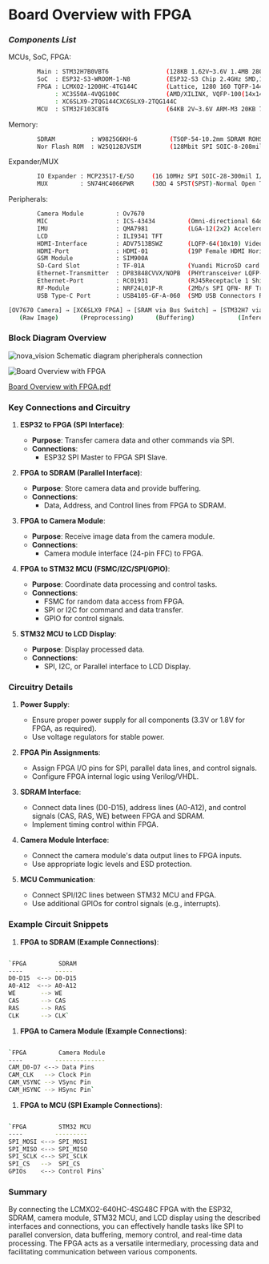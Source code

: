 # Board Overview with FPGA


### *Components List*
MCUs, SoC, FPGA:
```sh
        Main : STM32H7B0VBT6                (128KB 1.62V~3.6V 1.4MB 280MHz FLASH 80 LQFP-100(14x14))               $3.198
        SoC  : ESP32-S3-WROOM-1-N8          (ESP32-S3 Chip 2.4GHz SMD,18x25.5mm WiFi Modules ROHS)                 $3.825
        FPGA : LCMXO2-1200HC-4TG144C        (Lattice, 1280 160 TQFP-144(20x20), (CPLDs/FPGAs))                     $2.577
             : XC3S50A-4VQG100C             (AMD/XILINX, VQFP-100(14x14, (CPLDs/FPGAs))                            $4.704        recommended
             : XC6SLX9-2TQG144CXC6SLX9-2TQG144C
        MCU  : STM32F103C8T6                (64KB 2V~3.6V ARM-M3 20KB 72MHz FLASH 37 LQFP-48(7x7))                 $0.915


```
Memory:
```sh
        SDRAM          : W9825G6KH-6         (TSOP-54-10.2mm SDRAM ROHS)                                           $1.194
        Nor Flash ROM  : W25Q128JVSIM        (128Mbit SPI SOIC-8-208mil NOR FLASH ROHS)                            $0.8955
```
Expander/MUX
```sh
        IO Expander : MCP23S17-E/SO     (16 10MHz SPI SOIC-28-300mil I/O Expanders)                                $1.383 x2
        MUX         : SN74HC4066PWR     (30Ω 4 SPST(SPST)-Normal Open TSSOP-14 Analog Switches, Multiplexers)      $0.1308

```
Peripherals:
```sh
        Camera Module         : Ov7670
        MIC                   : ICS-43434         (Omni-directional 64dB - MEMS Microphones ROHS)                  $1.29
        IMU                   : QMA7981           (LGA-12(2x2) Accelerometers ROHS)                                $0.4935
        LCD                   : ILI9341 TFT
        HDMI-Interface        : ADV7513BSWZ       (LQFP-64(10x10) Video Interface ICs ROHS)                        $4.548
        HDMI-Port             : HDMI-01           (19P Female HDMI Horizontal attachment SMD D-Sub / VGA)          $0.2034
        GSM Module            : SIM900A
        SD-Card Slot          : TF-01A            (Yuandi MicroSD card Slot (TF card) Self-bouncing, SMD)          $0.0719
        Ethernet-Transmitter  : DP83848CVVX/NOPB  (PHYtransceiver LQFP-48(7x7) Ethernet Transceivers ROHS)         $1.4835
        Ethernet-Port         : RC01931           (RJ45Receptacle 1 Shielded Direct Insert WithLED)                $0.2672
        RF-Module             : NRF24L01P-R       (2Mb/s SPI QFN- RF Transceiver ICs)                              $0.898
        USB Type-C Port       : USB4105-GF-A-060  (SMD USB Connectors ROHS)                                    frm toolroom

```
```sh
[OV7670 Camera] → [XC6SLX9 FPGA] → [SRAM via Bus Switch] → [STM32H7 via FMC] → [Output: UART/LCD]
   (Raw Image)      (Preprocessing)      (Buffering)            (Inference)         (Results)
```
### Block Diagram Overview
![nova_vision Schematic diagram pheripherals connection](https://github.com/user-attachments/assets/e6be42c9-668d-49b7-a8b0-1e84d1c26152)


![Board Overview with FPGA](https://github.com/user-attachments/assets/ca1b505d-1f3a-4fce-9604-96fcfde150c6)


[Board Overview with FPGA.pdf](https://github.com/user-attachments/files/16422740/Board.Overview.with.FPGA.pdf)




### Key Connections and Circuitry

1.  **ESP32 to FPGA (SPI Interface)**:

    -   **Purpose**: Transfer camera data and other commands via SPI.
    -   **Connections**:
        -   ESP32 SPI Master to FPGA SPI Slave.
2.  **FPGA to SDRAM (Parallel Interface)**:

    -   **Purpose**: Store camera data and provide buffering.
    -   **Connections**:
        -   Data, Address, and Control lines from FPGA to SDRAM.
3.  **FPGA to Camera Module**:

    -   **Purpose**: Receive image data from the camera module.
    -   **Connections**:
        -   Camera module interface (24-pin FFC) to FPGA.
4.  **FPGA to STM32 MCU (FSMC/I2C/SPI/GPIO)**:

    -   **Purpose**: Coordinate data processing and control tasks.
    -   **Connections**:
        -   FSMC for random data access from FPGA.
        -   SPI or I2C for command and data transfer.
        -   GPIO for control signals.
5.  **STM32 MCU to LCD Display**:

    -   **Purpose**: Display processed data.
    -   **Connections**:
        -   SPI, I2C, or Parallel interface to LCD Display.

### Circuitry Details

1.  **Power Supply**:

    -   Ensure proper power supply for all components (3.3V or 1.8V for FPGA, as required).
    -   Use voltage regulators for stable power.
2.  **FPGA Pin Assignments**:

    -   Assign FPGA I/O pins for SPI, parallel data lines, and control signals.
    -   Configure FPGA internal logic using Verilog/VHDL.
3.  **SDRAM Interface**:

    -   Connect data lines (D0-D15), address lines (A0-A12), and control signals (CAS, RAS, WE) between FPGA and SDRAM.
    -   Implement timing control within FPGA.
4.  **Camera Module Interface**:

    -   Connect the camera module's data output lines to FPGA inputs.
    -   Use appropriate logic levels and ESD protection.
5.  **MCU Communication**:

    -   Connect SPI/I2C lines between STM32 MCU and FPGA.
    -   Use additional GPIOs for control signals (e.g., interrupts).

### Example Circuit Snippets

1.  **FPGA to SDRAM (Example Connections)**:

```sh

`FPGA         SDRAM
----         -----
D0-D15  <--> D0-D15
A0-A12  <--> A0-A12
WE       --> WE
CAS      --> CAS
RAS      --> RAS
CLK      --> CLK`
```

1.  **FPGA to Camera Module (Example Connections)**:

```sh

`FPGA         Camera Module
----         --------------
CAM_D0-D7 <--> Data Pins
CAM_CLK   --> Clock Pin
CAM_VSYNC --> VSync Pin
CAM_HSYNC --> HSync Pin`
```

1.  **FPGA to MCU (SPI Example Connections)**:

```sh

`FPGA         STM32 MCU
----         ---------
SPI_MOSI <--> SPI_MOSI
SPI_MISO <--> SPI_MISO
SPI_SCLK <--> SPI_SCLK
SPI_CS   -->  SPI_CS
GPIOs    <--> Control Pins`
```

### Summary

By connecting the LCMXO2-640HC-4SG48C FPGA with the ESP32, SDRAM, camera module, STM32 MCU, and LCD display using the described interfaces and connections, you can effectively handle tasks like SPI to parallel conversion, data buffering, memory control, and real-time data processing. The FPGA acts as a versatile intermediary, processing data and facilitating communication between various components.
